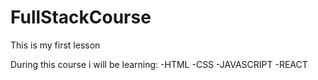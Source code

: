 # FullStackCourse
This is my first lesson

During this course i will be learning:
-HTML
-CSS
-JAVASCRIPT
-REACT